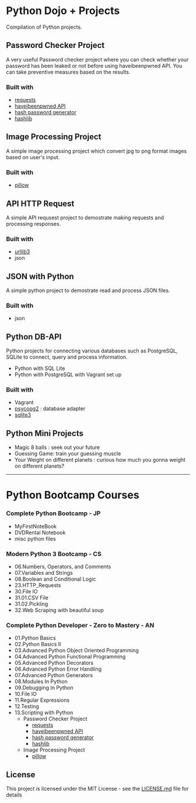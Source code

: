 # Python Dojo + Projects
Compilation of Python projects.

## Password Checker Project
A very useful Password checker project where you can check whether your password has been leaked or not before using haveibeenpwned API. You can take preventive measures based on the results.
### Built with
+ [requests](https://pypi.org/project/requests)
+ [haveibeenpwned API](https://haveibeenpwned.com/API/v2)
+ [hash password generator](https://passwordsgenerator.net/sha1-hash-generator/)
+ [hashlib](https://docs.python.org/3/library/hashlib.html)

## Image Processing Project
A simple image processing project which convert jpg to png format images based on user's input.
### Built with
+ [pillow](https://python-pillow.org/)

## API HTTP Request
A simple API requsest project to demostrate making requests and processing responses.
### Built with
+ [urllib3](https://urllib3.readthedocs.io/en/latest/)
+ json

## JSON with Python
A simple python project to demostrate read and process JSON files.
### Built with
+ json

## Python DB-API
Python projects for connecting various databases such as PostgreSQL, SQLite to connect, query and process information.
   + Python with SQL Lite
   + Python with PostgreSQL with Vagrant set up
### Built with
+ Vagrant
+ [psycopg2](https://www.psycopg.org/docs/index.html) : database adapter
+ [sqlite3](https://docs.python.org/3/library/sqlite3.html)

## Python Mini Projects
+ Magic 8 balls : seek out your future
+ Guessing Game: train your guessing muscle
+ Your Weight on different planets : curious how much you gonna weight on different planets?
-------------------
# Python Bootcamp Courses
### Complete Python Bootcamp - JP
   + MyFirstNoteBook
   + DVDRental Notebook
   + misc python files
   
### Modern Python 3 Bootcamp - CS
   + 06.Numbers, Operators, and Comments
   + 07.Variables and Strings
   + 08.Boolean and Conditional Logic
   + 23.HTTP_Requests
   + 30.File IO
   + 31.01.CSV File
   + 31.02.Pickling
   + 32.Web Scraping with beautiful soup
  
### Complete Python Developer - Zero to Mastery - AN
   + 01.Python Basics
   + 02.Python Basics II
   + 03.Advanced Python Object Oriented Programming
   + 04.Advanced Python Functional Programming
   + 05.Advanced Python Decorators
   + 06.Advanced Python Error Handling
   + 07.Advanced Python Generators
   + 08.Modules In Python
   + 09.Debugging In Python
   + 10.File IO
   + 11.Regular Expressions
   + 12.Testing
   + 13.Scripting with Python
		+ Password Checker Project
			+ [requests](https://pypi.org/project/requests)
			+ [haveibeenpwned API](https://haveibeenpwned.com/API/v2)
			+ [hash password generator](https://passwordsgenerator.net/sha1-hash-generator/)
			+ [hashlib](https://docs.python.org/3/library/hashlib.html)
		+ Image Processing Project
			+ [pillow](https://python-pillow.org/)
		
## License
This project is licensed under the MIT License - see the [LICENSE.md](LICENSE.md) file for details
